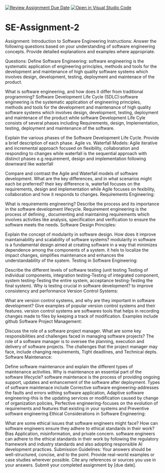 [![Review Assignment Due Date](https://classroom.github.com/assets/deadline-readme-button-24ddc0f5d75046c5622901739e7c5dd533143b0c8e959d652212380cedb1ea36.svg)](https://classroom.github.com/a/-ucQIGTc)
[![Open in Visual Studio Code](https://classroom.github.com/assets/open-in-vscode-718a45dd9cf7e7f842a935f5ebbe5719a5e09af4491e668f4dbf3b35d5cca122.svg)](https://classroom.github.com/online_ide?assignment_repo_id=15222679&assignment_repo_type=AssignmentRepo)
# SE-Assignment-2
Assignment: Introduction to Software Engineering
Instructions:
Answer the following questions based on your understanding of software engineering concepts. Provide detailed explanations and examples where appropriate.

Questions:
Define Software Engineering: software engineering is the systematic application of engineering principles, methods and tools for the development and maintenance of high quality software systems which involves design, development, testing, deployment and maintenace of the product.

What is software engineering, and how does it differ from traditional programming?
Software Development Life Cycle (SDLC):software engineering is the systematic application of engineering principles, methods and tools for the development and maintenance of high quality software systems which involves design, development, testing, deployment and maintenace of the product while software Development Life Cyle consists of several phases including Requirements, design, Implementation, testing, deployment and maintenance of the software.

Explain the various phases of the Software Development Life Cycle. Provide a brief description of each phase.
Agile vs. Waterfall Models: Agile iterative and incremental approach focused on flexibility, collaboration and responding to changes while waterfall is the sequential approach with distinct phases e.g requirement, design and implementation  following downward like waterfall

Compare and contrast the Agile and Waterfall models of software development. What are the key differences, and in what scenarios might each be preferred? their key difference is, waterfall focuses on the requirements, design and implementation while Agile focuses on fexibility, collaboration and how it responds to changes.
Requirements Engineering:

What is requirements engineering? Describe the process and its importance in the software development lifecycle. Requirement engineering is the process of defining , documenting and maintaining requirements which involves activities like analysis, specification and verification to ensure the software meets the needs.
Software Design Principles:

Explain the concept of modularity in software design. How does it improve maintainability and scalability of software systems? modularity in software is a fundamental design aimed at creating software in a way that minimizes dependence among the components of a system. it hels to localize the impact changes, simplifies maintenance and enhances the understandability of the syatem.
Testing in Software Engineering:

Describe the different levels of software testing (unit testing Testing of individual components, integration testing-Testing of integrated component, system testing-Testing the entire system, acceptance testing-Testing the final system). Why is testing crucial in software development? to improve consistency and performance
Version Control Systems:

What are version control systems, and why are they important in software development? Give examples of popular version control systems and their features. version control systems are softwares tools that helps in recording changes made to files by keeping a track of modification. Examples include github
Software Project Management:

Discuss the role of a software project manager. What are some key responsibilities and challenges faced in managing software projects? The role of a software manager is to oversee the planning, execution and delivery of software projects. The challenges that the project manager may face, include changing requirements, Tight deadlines, and Technical depts.
Software Maintenance:

Define software maintenance and explain the different types of maintenance activities. Why is maintenance an essential part of the software lifecycle? software maintenace is the process of providing ongoing support, updates and enhancement of the software after deployment. Types of software maintenace include Corrective software engineering-addresses the faults and errors withing software application, Adaptive software engineering-this is the updating services or modification caused by change of organization policies, Perfective engineering-focuses on the evolution of requirements and features that existing in your systems and Preventive software engineering
Ethical Considerations in Software Engineering:

What are some ethical issues that software engineers might face? How can software engineers ensure they adhere to ethical standards in their work? Bias Application, misinformation, and private concern. software engineers can adhere to the ethical standards in their work by following the regulatory framework and industry standards and also adopting responsible AI development practices.
Submission Guidelines:
Your answers should be well-structured, concise, and to the point.
Provide real-world examples or case studies wherever possible.
Cite any references or sources you use in your answers.
Submit your completed assignment by [due date].
